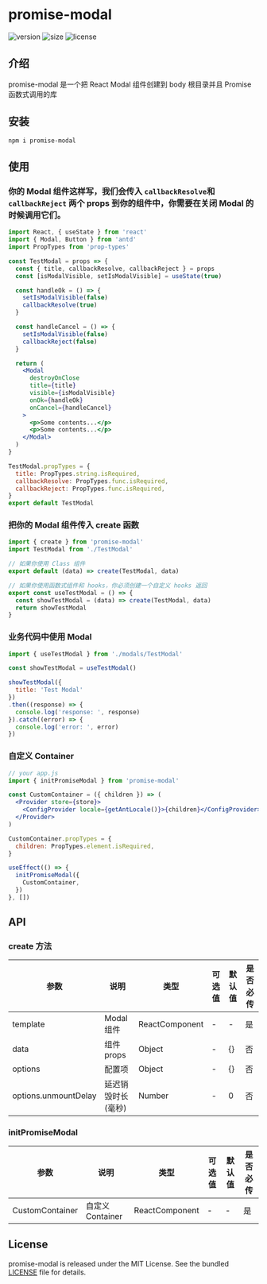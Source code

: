 # promise-modal
![version](https://img.shields.io/npm/v/promise-modal)
![size](https://img.shields.io/bundlephobia/min/promise-modal)
![license](https://img.shields.io/npm/l/promise-modal)

## 介绍
promise-modal 是一个把 React Modal 组件创建到 body 根目录并且 Promise 函数式调用的库

## 安装
```
npm i promise-modal
```

## 使用
### 你的 Modal 组件这样写，我们会传入 `callbackResolve`和 `callbackReject` 两个 props 到你的组件中，你需要在关闭 Modal 的时候调用它们。
```jsx
import React, { useState } from 'react'
import { Modal, Button } from 'antd'
import PropTypes from 'prop-types'

const TestModal = props => {
  const { title, callbackResolve, callbackReject } = props
  const [isModalVisible, setIsModalVisible] = useState(true)

  const handleOk = () => {
    setIsModalVisible(false)
    callbackResolve(true)
  }

  const handleCancel = () => {
    setIsModalVisible(false)
    callbackReject(false)
  }

  return (
    <Modal
      destroyOnClose
      title={title}
      visible={isModalVisible}
      onOk={handleOk}
      onCancel={handleCancel}
    >
      <p>Some contents...</p>
      <p>Some contents...</p>
    </Modal>
  )
}

TestModal.propTypes = {
  title: PropTypes.string.isRequired,
  callbackResolve: PropTypes.func.isRequired,
  callbackReject: PropTypes.func.isRequired,
}
export default TestModal
```
### 把你的 Modal 组件传入 create 函数
```javascript
import { create } from 'promise-modal'
import TestModal from './TestModal'

// 如果你使用 Class 组件
export default (data) => create(TestModal, data)

// 如果你使用函数式组件和 hooks，你必须创建一个自定义 hooks 返回
export const useTestModal = () => {
  const showTestModal = (data) => create(TestModal, data)
  return showTestModal
}
```
### 业务代码中使用 Modal
```javascript
import { useTestModal } from './modals/TestModal'

const showTestModal = useTestModal()

showTestModal({
  title: 'Test Modal'
})
.then((response) => {
  console.log('response: ', response)
}).catch((error) => {
  console.log('error: ', error)
})
```

### 自定义 Container
```jsx
// your app.js
import { initPromiseModal } from 'promise-modal'

const CustomContainer = ({ children }) => (
  <Provider store={store}>
    <ConfigProvider locale={getAntLocale()}>{children}</ConfigProvider>
  </Provider>
)

CustomContainer.propTypes = {
  children: PropTypes.element.isRequired,
}

useEffect(() => {
  initPromiseModal({
    CustomContainer,
  })
}, [])

```

## API
### create 方法

| 参数 | 说明 | 类型 | 可选值 | 默认值 | 是否必传 |
| --- | --- | --- | --- | --- | --- |
| template | Modal 组件 |   ReactComponent | -| - | 是 |
| data | 组件 props | Object |-  | {} | 否 |
| options | 配置项 | Object |-  | {} | 否 |
| options.unmountDelay | 延迟销毁时长(毫秒) | Number |-  | 0 | 否 |

### initPromiseModal
| 参数 | 说明 | 类型 | 可选值 | 默认值 | 是否必传 |
| --- | --- | --- | --- | --- | --- |
| CustomContainer | 自定义 Container |   ReactComponent | -| - | 是 |

## License

promise-modal is released under the MIT License. See the bundled
[LICENSE](./LICENSE) file for details.
